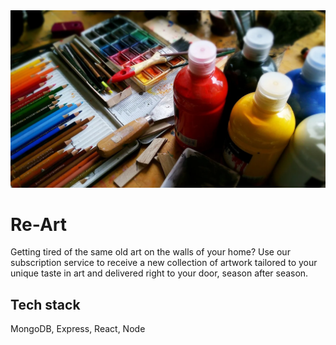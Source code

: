 <img alt="art" src="public/art.jpg">

# Re-Art

Getting tired of the same old art on the walls of your home? Use our subscription service to receive a new collection of artwork tailored to your unique taste in art and delivered right to your door, season after season.

## Tech stack

MongoDB, Express, React, Node